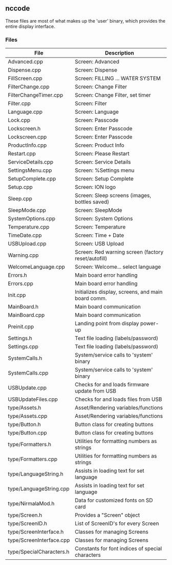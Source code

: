 ## nccode
These files are most of what makes up the 'user' binary, which provides the
entire display interface.

### Files
| File                     | Description
| ------------------------ | -----------
| Advanced.cpp             | Screen: Advanced
| Dispense.cpp             | Screen: Dispense
| FillScreen.cpp           | Screen: FILLING ... WATER SYSTEM
| FilterChange.cpp         | Screen: Change Filter
| FilterChangeTimer.cpp    | Screen: Change Filter, set timer
| Filter.cpp               | Screen: Filter
| Language.cpp             | Screen: Language
| Lock.cpp                 | Screen: Passcode
| Lockscreen.h             | Screen: Enter Passcode
| Lockscreen.cpp           | Screen: Enter Passcode
| ProductInfo.cpp          | Screen: Product Info
| Restart.cpp              | Screen: Please Restart
| ServiceDetails.cpp       | Screen: Service Details
| SettingsMenu.cpp         | Screen: %Settings menu
| SetupComplete.cpp        | Screen: Setup Complete
| Setup.cpp                | Screen: ION logo
| Sleep.cpp                | Screen: Sleep screens (images, bottles saved)
| SleepMode.cpp            | Screen: SleepMode
| SystemOptions.cpp        | Screen: System Options
| Temperature.cpp          | Screen: Temperature
| TimeDate.cpp             | Screen: Time + Date
| USBUpload.cpp            | Screen: USB Upload
| Warning.cpp              | Screen: Red warning screen (factory reset/autofill)
| WelcomeLanguage.cpp      | Screen: Welcome... select language
| Errors.h                 | Main board error handling
| Errors.cpp               | Main board error handling
| Init.cpp                 | Initializes display, screens, and main board comm.
| MainBoard.h              | Main board communication 
| MainBoard.cpp            | Main board communication 
| Preinit.cpp              | Landing point from display power-up
| Settings.h               | Text file loading (labels/password) 
| Settings.cpp             | Text file loading (labels/password) 
| SystemCalls.h            | System/service calls to 'system' binary 
| SystemCalls.cpp          | System/service calls to 'system' binary 
| USBUpdate.cpp            | Checks for and loads firmware update from USB
| USBUpdateFiles.cpp       | Checks for and loads files from USB
| type/Assets.h            | Asset/Rendering variables/functions 
| type/Assets.cpp          | Asset/Rendering variables/functions 
| type/Button.h            | Button class for creating buttons 
| type/Button.cpp          | Button class for creating buttons 
| type/Formatters.h        | Utilities for formatting numbers as strings 
| type/Formatters.cpp      | Utilities for formatting numbers as strings 
| type/LanguageString.h    | Assists in loading text for set language 
| type/LanguageString.cpp  | Assists in loading text for set language 
| type/NirmalaMod.h        | Data for customized fonts on SD card
| type/Screen.h            | Provides a "Screen" object
| type/ScreenID.h          | List of ScreenID's for every Screen
| type/ScreenInterface.h   | Classes for managing Screens
| type/ScreenInterface.cpp | Classes for managing Screens
| type/SpecialCharacters.h | Constants for font indices of special characters

